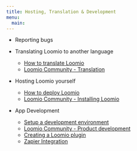 ```yaml
---
title: Hosting, Translation & Development
menu:
  main:
---
```


* Reporting bugs
* Translating Loomio to another language
  * [How to translate Loomio](translation)
  * [Loomio Community - Translation](https://www.loomio.org/g/cpaM3Hsv/loomio-community-translation)

* Hosting Loomio yourself
  * [How to deploy Loomio](https://github.com/loomio/loomio-deploy/)
  * [Loomio Community - Installing Loomio](https://www.loomio.org/g/C7I2YAPN/loomio-community-installing-loomio)

* App Development
  * [Setup a development environment](setup_dev_environment)
  * [Loomio Community - Product development](https://www.loomio.org/g/GN7EFQTK/loomio-community-product-development)
  * [Creating a Loomio plugin](plugins)
  * [Zapier Integration](https://www.loomio.org/d/lO7PfvdU/loomio-s-zapier-integration)
